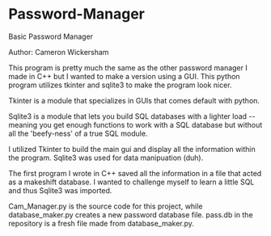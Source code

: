 # Password-Manager
Basic Password Manager

Author: Cameron Wickersham

This program is pretty much the same as the other password manager I made
in C++ but I wanted to make a version using a GUI.
This python program utilizes tkinter and sqlite3 to make the program look nicer.

Tkinter is a module that specializes in GUIs that comes default with python.

Sqlite3 is a module that lets you build SQL databases with a lighter
load -- meaning you get enough functions to work with a SQL database but 
without all the 'beefy-ness' of a true SQL module.

I utilized Tkinter to build the main gui and display all the information 
within the program. Sqlite3 was used for data manipuation (duh).

The first program I wrote in C++ saved all the information in a file
that acted as a makeshift database. I wanted to challenge myself to learn
a little SQL and thus Sqlite3 was imported.

Cam_Manager.py is the source code for this project, while database_maker.py 
creates a new password database file. pass.db in the repository is a fresh file
made from database_maker.py.